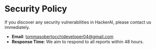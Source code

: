 # Security Policy

If you discover any security vulnerabilities in HackerAI, please contact us immediately.

- **Email**: tommasobertocchideveloper04@gmail.com
- **Response Time**: We aim to respond to all reports within 48 hours.